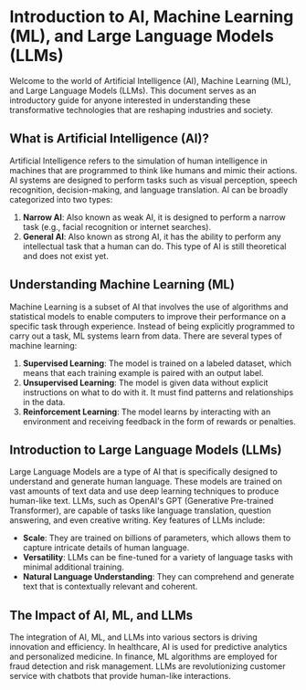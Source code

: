 # Introduction to AI, Machine Learning (ML), and Large Language Models (LLMs)

Welcome to the world of Artificial Intelligence (AI), Machine Learning (ML), and Large Language Models (LLMs). This document serves as an introductory guide for anyone interested in understanding these transformative technologies that are reshaping industries and society.

## What is Artificial Intelligence (AI)?

Artificial Intelligence refers to the simulation of human intelligence in machines that are programmed to think like humans and mimic their actions. AI systems are designed to perform tasks such as visual perception, speech recognition, decision-making, and language translation. AI can be broadly categorized into two types:

1. **Narrow AI**: Also known as weak AI, it is designed to perform a narrow task (e.g., facial recognition or internet searches).
2. **General AI**: Also known as strong AI, it has the ability to perform any intellectual task that a human can do. This type of AI is still theoretical and does not exist yet.

## Understanding Machine Learning (ML)

Machine Learning is a subset of AI that involves the use of algorithms and statistical models to enable computers to improve their performance on a specific task through experience. Instead of being explicitly programmed to carry out a task, ML systems learn from data. There are several types of machine learning:

1. **Supervised Learning**: The model is trained on a labeled dataset, which means that each training example is paired with an output label.
2. **Unsupervised Learning**: The model is given data without explicit instructions on what to do with it. It must find patterns and relationships in the data.
3. **Reinforcement Learning**: The model learns by interacting with an environment and receiving feedback in the form of rewards or penalties.

## Introduction to Large Language Models (LLMs)

Large Language Models are a type of AI that is specifically designed to understand and generate human language. These models are trained on vast amounts of text data and use deep learning techniques to produce human-like text. LLMs, such as OpenAI's GPT (Generative Pre-trained Transformer), are capable of tasks like language translation, question answering, and even creative writing. Key features of LLMs include:

-   **Scale**: They are trained on billions of parameters, which allows them to capture intricate details of human language.
-   **Versatility**: LLMs can be fine-tuned for a variety of language tasks with minimal additional training.
-   **Natural Language Understanding**: They can comprehend and generate text that is contextually relevant and coherent.

## The Impact of AI, ML, and LLMs

The integration of AI, ML, and LLMs into various sectors is driving innovation and efficiency. In healthcare, AI is used for predictive analytics and personalized medicine. In finance, ML algorithms are employed for fraud detection and risk management. LLMs are revolutionizing customer service with chatbots that provide human-like interactions.



